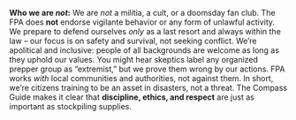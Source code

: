 **Who we are _not_:** We are _not_ a militia, a cult, or a doomsday fan club. The FPA does **not** endorse vigilante behavior or any form of unlawful activity. We prepare to defend ourselves _only_ as a last resort and always within the law – our focus is on safety and survival, not seeking conflict. We’re apolitical and inclusive: people of all backgrounds are welcome as long as they uphold our values. You might hear skeptics label any organized prepper group as “extremist,” but we prove them wrong by our actions. FPA works _with_ local communities and authorities, not against them. In short, we’re citizens training to be an asset in disasters, not a threat. The Compass Guide makes it clear that **discipline, ethics, and respect** are just as important as stockpiling supplies.